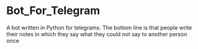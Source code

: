 # Bot_For_Telegram
A bot written in Python for telegrams. The bottom line is that people write their notes in which they say what they could not say to another person once
